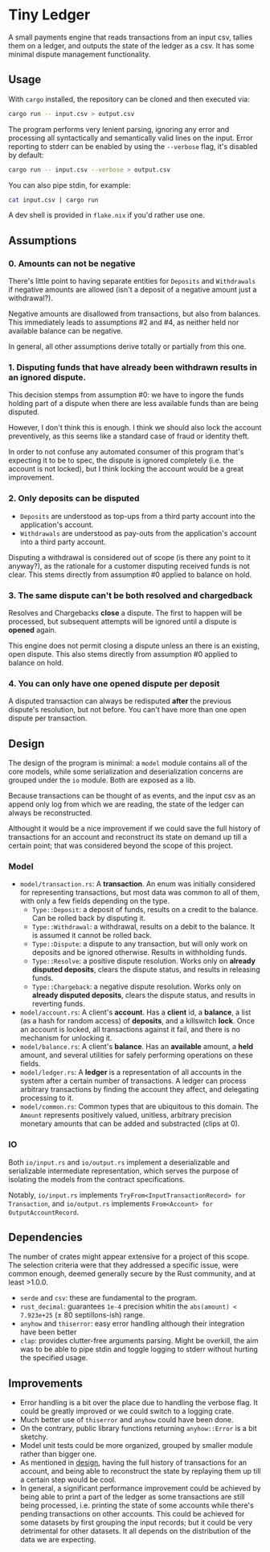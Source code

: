 # Tiny Ledger

A small payments engine that reads transactions from an input csv, tallies them
on a ledger, and outputs the state of the ledger as a csv. It has some minimal
dispute management functionality.

## Usage

With `cargo` installed, the repository can be cloned and then executed via:

```sh
cargo run -- input.csv > output.csv
```

The program performs very lenient parsing, ignoring any error and processing all
syntactically and semantically valid lines on the input. Error reporting to
stderr can be enabled by using the `--verbose` flag, it's disabled by default:

```sh
cargo run -- input.csv --verbose > output.csv
```

You can also pipe stdin, for example:

```sh
cat input.csv | cargo run
```

A dev shell is provided in `flake.nix` if you'd rather use one.

## Assumptions

### 0. Amounts can not be negative

There's little point to having separate entities for `Deposits` and
`Withdrawals` if negative amounts are allowed (isn't a deposit of a negative
amount just a withdrawal?).

Negative amounts are disallowed from transactions, but also from balances. This
immediately leads to assumptions #2 and #4, as neither held nor available
balance can be negative.

In general, all other assumptions derive totally or partially from this one.

### 1. Disputing funds that have already been withdrawn results in an ignored dispute.

This decision stemps from assumption #0: we have to ingore the funds holding
part of a dispute when there are less available funds than are being disputed.

However, I don't think this is enough. I think we should also lock the account
preventively, as this seems like a standard case of fraud or identity theft.

In order to not confuse any automated consumer of this program that's expecting
it to be to spec, the dispute is ignored completely (i.e. the account is not
locked), but I think locking the account would be a great improvement.

### 2. Only deposits can be disputed

- `Deposits` are understood as top-ups from a third party account into the
  application's account.
- `Withdrawals` are understood as pay-outs from the application's account into a
  third party account.

Disputing a withdrawal is considered out of scope (is there any point to it
anyway?), as the rationale for a customer disputing received funds is not clear.
This stems directly from assumption #0 applied to balance on hold.

### 3. The same dispute can't be both resolved and chargedback

Resolves and Chargebacks **close** a dispute. The first to happen will be
processed, but subsequent attempts will be ignored until a dispute is **opened**
again.

This engine does not permit closing a dispute unless an there is an existing,
open dispute. This also stems directly from assumption #0 applied to balance on
hold.

### 4. You can only have one opened dispute per deposit

A disputed transaction can always be redisputed **after** the previous dispute's
resolution, but not before. You can't have more than one open dispute per
transaction.

## Design

The design of the program is minimal: a `model` module contains all of the core
models, while some serialization and deserialization concerns are grouped under
the `io` module. Both are exposed as a lib.

Because transactions can be thought of as events, and the input csv as an append
only log from which we are reading, the state of the ledger can always be
reconstructed.

Althought it would be a nice improvement if we could save the full history of
transactions for an account and reconstruct its state on demand up till a
certain point; that was considered beyond the scope of this project.

### Model

- `model/transaction.rs`: A **transaction**. An enum was initially considered
  for representing transactions, but most data was common to all of them, with
  only a few fields depending on the type.
  - `Type::Deposit`: a deposit of funds, results on a credit to the balance. Can
    be rolled back by disputing it.
  - `Type::Withdrawal`: a withdrawal, results on a debit to the balance. It is
    assumed it cannot be rolled back.
  - `Type::Dispute`: a dispute to any transaction, but will only work on
    deposits and be ignored otherwise. Results in withholding funds.
  - `Type::Resolve`: a positive dispute resolution. Works only on **already
    disputed deposits**, clears the dispute status, and results in releasing
    funds.
  - `Type::Chargeback`: a negative dispute resolution. Works only on **already
    disputed deposits**, clears the dispute status, and results in reverting
    funds.
- `model/account.rs`: A client's **account**. Has a **client** id, a
  **balance**, a list (as a hash for random access) of **deposits**, and a
  killswitch **lock**. Once an account is locked, all transactions against it
  fail, and there is no mechanism for unlocking it.
- `model/balance.rs`: A client's **balance**. Has an **available** amount, a
  **held** amount, and several utilities for safely performing operations on
  these fields.
- `model/ledger.rs`: A **ledger** is a representation of all accounts in the
  system after a certain number of transactions. A ledger can process arbitrary
  transactions by finding the account they affect, and delegating processing to
  it.
- `model/common.rs`: Common types that are ubiquitous to this domain. The
  `Amount` represents positively valued, unitless, arbitrary precision monetary
  amounts that can be added and substracted (clips at 0).

### IO

Both `io/input.rs` and `io/output.rs` implement a deserializable and
serializable intermediate representation, which serves the purpose of isolating
the models from the contract specifications.

Notably, `io/input.rs` implements
`TryFrom<InputTransactionRecord> for Transaction`, and `io/output.rs` implements
`From<Account> for OutputAccountRecord`.

## Dependencies

The number of crates might appear extensive for a project of this scope. The
selection criteria were that they addressed a specific issue, were common
enough, deemed generally secure by the Rust community, and at least >1.0.0.

- `serde` and `csv`: these are fundamental to the program.
- `rust_decimal`: guarantees `1e-4` precision whitin the
  `abs(amount) < 7.923e+25` (± 80 septillons-ish) range.
- `anyhow` and `thiserror`: easy error handling although their integration have
  been better
- `clap`: provides clutter-free arguments parsing. Might be overkill, the aim
  was to be able to pipe stdin and toggle logging to stderr without hurting the
  specified usage.

## Improvements

- Error handling is a bit over the place due to handling the verbose flag. It
  could be greatly improved or we could switch to a logging crate.
- Much better use of `thiserror` and `anyhow` could have been done.
- On the contrary, public library functions returning `anyhow::Error` is a bit
  sketchy.
- Model unit tests could be more organized, grouped by smaller module rather
  than bigger one.
- As mentioned in [design](#Design), having the full history of transactions for
  an account, and being able to reconstruct the state by replaying them up till
  a certain step would be cool.
- In general, a significant performance improvement could be achieved by being
  able to print a part of the ledger as some transactions are still being
  processed, i.e. printing the state of some accounts while there's pending
  transactions on other accounts. This could be achieved for some datasets by
  first grouping the input records; but it could be very detrimental for other
  datasets. It all depends on the distribution of the data we are expecting.

